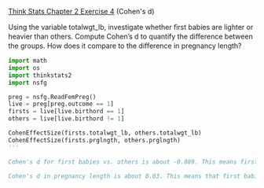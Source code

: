 [Think Stats Chapter 2 Exercise 4](http://greenteapress.com/thinkstats2/html/thinkstats2003.html#toc24) (Cohen's d)

>> 
Using the variable totalwgt_lb, investigate whether ﬁrst babies are lighter or heavier than others. Compute Cohen’s d to quantify the diﬀerence between the groups. How does it compare to the diﬀerence in pregnancy length?

```python
import math
import os
import thinkstats2
import nsfg

preg = nsfg.ReadFemPreg()
live = preg[preg.outcome == 1]
firsts = live[live.birthord == 1]
others = live[live.birthord != 1]

CohenEffectSize(firsts.totalwgt_lb, others.totalwgt_lb)
CohenEffectSize(firsts.prglngth, others.prglngth)
'''

Cohen's d for first babies vs. others is about -0.089. This means first babies are about 0.089 std. lighter than others 

Cohen's d in pregnancy length is about 0.03. This means that first babies have about 0.03 std. longer pregnancy length than others.


